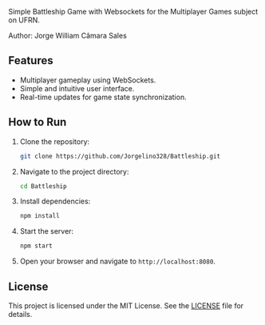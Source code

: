 Simple Battleship Game with Websockets for the Multiplayer Games subject on UFRN.

Author: Jorge William Câmara Sales
## Features

- Multiplayer gameplay using WebSockets.
- Simple and intuitive user interface.
- Real-time updates for game state synchronization.

## How to Run

1. Clone the repository:
    ```bash
    git clone https://github.com/Jorgelino328/Battleship.git
    ```
2. Navigate to the project directory:
    ```bash
    cd Battleship
    ```
3. Install dependencies:
    ```bash
    npm install
    ```
4. Start the server:
    ```bash
    npm start
    ```
5. Open your browser and navigate to `http://localhost:8080`.

## License

This project is licensed under the MIT License. See the [LICENSE](LICENSE) file for details.
